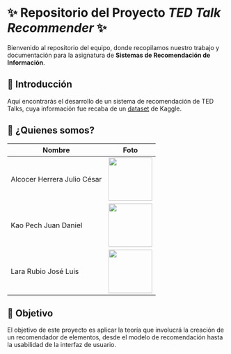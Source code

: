 # ✨ Repositorio del Proyecto *TED Talk Recommender* ✨

Bienvenido al repositorio del equipo, donde recopilamos nuestro trabajo y documentación para la asignatura de **Sistemas de Recomendación de Información**.

## 📌 Introducción

Aquí encontrarás el desarrollo de un sistema de recomendación de TED Talks, cuya información fue recaba de un [dataset](https://www.kaggle.com/datasets/rounakbanik/ted-talks) de Kaggle.

## 📌 ¿Quienes somos?

| Nombre | Foto |
| ------ | ---- |
| Alcocer Herrera Julio César | <img src="https://github.com/user-attachments/assets/a1a08d82-cd63-4c7e-9a34-85d32009af28" width="100"> |
| Kao Pech Juan Daniel | <img src="https://github.com/user-attachments/assets/46da0d30-355a-4cd8-9c15-6ff3fddc81c5" width="100"> |
| Lara Rubio José Luis | <img src="https://github.com/user-attachments/assets/cab0a3ff-2e46-44cc-a283-efef61cd4f89" width="100"> |


## 📌 Objetivo

El objetivo de este proyecto es aplicar la teoría que involucrá la creación de un recomendador de elementos, desde el modelo de recomendación hasta la usabilidad de la interfaz de usuario.
